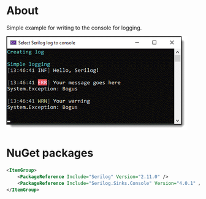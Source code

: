 ﻿# About

Simple example for writing to the console for logging.

![Console Log](assets/consoleLog.png)

# NuGet packages

```xml
<ItemGroup>
    <PackageReference Include="Serilog" Version="2.11.0" />
    <PackageReference Include="Serilog.Sinks.Console" Version="4.0.1" />
</ItemGroup>
```
